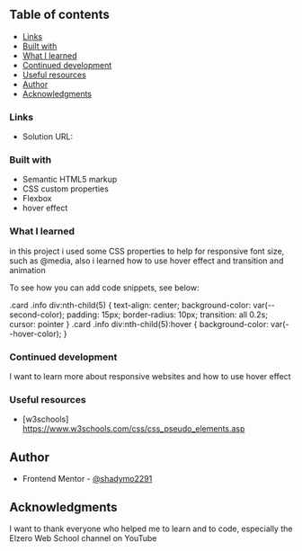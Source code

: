 ## Table of contents

- [Links](#links)
- [Built with](#built-with)
- [What I learned](#what-i-learned)
- [Continued development](#continued-development)
- [Useful resources](#useful-resources)
- [Author](#author)
- [Acknowledgments](#acknowledgments)

### Links

- Solution URL:

### Built with

- Semantic HTML5 markup
- CSS custom properties
- Flexbox
- hover effect

### What I learned

in this project i used some CSS properties to help for responsive font size, such as @media, also i learned how to use hover effect and transition and animation

To see how you can add code snippets, see below:

.card .info div:nth-child(5) {
text-align: center;
background-color: var(--second-color);
padding: 15px;
border-radius: 10px;
transition: all 0.2s;
cursor: pointer
}
.card .info div:nth-child(5):hover {
background-color: var(--hover-color);
}

### Continued development

I want to learn more about responsive websites and how to use hover effect

### Useful resources

- [w3schools] https://www.w3schools.com/css/css_pseudo_elements.asp

## Author

- Frontend Mentor - [@shadymo2291](https://www.frontendmentor.io/profile/shadymo2291)

## Acknowledgments

I want to thank everyone who helped me to learn and to code, especially the Elzero Web School channel on YouTube
